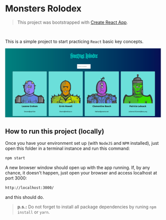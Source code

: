 # Monsters Rolodex

> This project was bootstrapped with [Create React App](https://github.com/facebook/create-react-app).

<br>

This is a simple project to start practicing `React` basic key concepts.

![](./app.png)

## How to run this project (locally)

Once you have your environment set up (with `NodeJS` and `NPM` installed), just open this folder in a terminal instance and run this command: 

```sh
npm start
```

A new browser window should open up with the app running. If, by any chance, it doesn't happen, just open your browser and access localhost at port 3000:

```sh
http://localhost:3000/
```

and this should do. 

> **p.s.:** Do not forget to install all package dependencies by runing `npm install` or `yarn`.